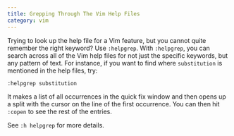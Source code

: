 ```yaml
---
title: Grepping Through The Vim Help Files
category: vim
---
```


Trying to look up the help file for a Vim feature, but you cannot quite
remember the right keyword? Use `:helpgrep`. With `:helpgrep`, you can
search across all of the Vim help files for not just the specific keywords,
but any pattern of text. For instance, if you want to find where
`substitution` is mentioned in the help files, try:

```
:helpgrep substitution
```

It makes a list of all occurrences in the quick fix window and then opens up
a split with the cursor on the line of the first occurrence. You can then
hit `:copen` to see the rest of the entries.

See `:h helpgrep` for more details.
